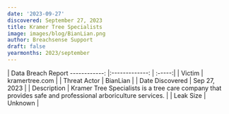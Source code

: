 ```yaml
---
date: '2023-09-27'
discovered: September 27, 2023
title: Kramer Tree Specialists
image: images/blog/BianLian.png
author: Breachsense Support
draft: false
yearmonths: 2023/september
---
```



| Data Breach Report
------------:     |:-------------:    | :-----:|
| Victim      | kramertree.com      | 
| Threat Actor      | BianLian      | 
| Date Discovered      | Sep 27, 2023      | 
| Description      | Kramer Tree Specialists is a tree care company that provides safe and professional arboriculture services.      | 
| Leak Size      | Unknown      | 

